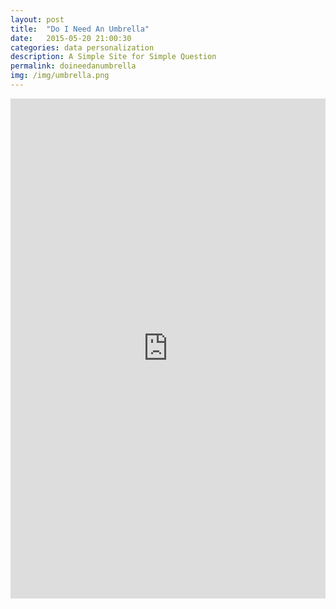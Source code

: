 ```yaml
---
layout: post
title:  "Do I Need An Umbrella"
date:   2015-05-20 21:00:30
categories: data personalization
description: A Simple Site for Simple Question
permalink: doineedanumbrella
img: /img/umbrella.png
---
```

<div>
	<iframe width="100%" height="800px" src="http://samsadtler.github.io/Data-Personalization/Week_2/do-i-need-an-umbrella/" frameborder="0" allowfullscreen></iframe>
</div>

 <!-- <img src="{{post.img}}" class="img-responsive" alt="Responsive image"> -->

<!-- Check out the [Jekyll docs][jekyll] for more info on how to get the most out of Jekyll. File all bugs/feature requests at [Jekyll’s GitHub repo][jekyll-gh]. If you have questions, you can ask them on [Jekyll’s dedicated Help repository][jekyll-help]. -->

[doineedanumbrella]:      http://samsadtler.github.io/Data-Personalization/Week_2/do-i-need-an-umbrella/

